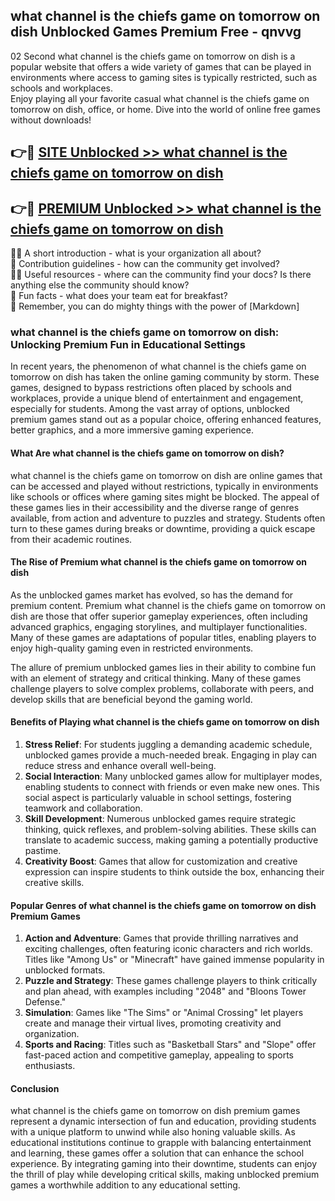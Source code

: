 ## what channel is the chiefs game on tomorrow on dish Unblocked Games Premium Free - qnvvg

02 Second what channel is the chiefs game on tomorrow on dish is a popular website that offers a wide variety of games that can be played in environments where access to gaming sites is typically restricted, such as schools and workplaces.  
Enjoy playing all your favorite casual what channel is the chiefs game on tomorrow on dish, office, or home. Dive into the world of online free games without downloads!

## 👉🔴 [SITE Unblocked >> what channel is the chiefs game on tomorrow on dish](http://freeplayer.one?title=what_channel_is_the_chiefs_game_on_tomorrow_on_dish&ref=13D)

## 👉🔴 [PREMIUM Unblocked >> what channel is the chiefs game on tomorrow on dish](http://freeplayer.one?title=what_channel_is_the_chiefs_game_on_tomorrow_on_dish&ref=13D)

🙋‍♀️ A short introduction - what is your organization all about?  
🌈 Contribution guidelines - how can the community get involved?  
👩‍💻 Useful resources - where can the community find your docs? Is there anything else the community should know?  
🍿 Fun facts - what does your team eat for breakfast?  
🧙 Remember, you can do mighty things with the power of [Markdown]

### what channel is the chiefs game on tomorrow on dish: Unlocking Premium Fun in Educational Settings

In recent years, the phenomenon of what channel is the chiefs game on tomorrow on dish has taken the online gaming community by storm. These games, designed to bypass restrictions often placed by schools and workplaces, provide a unique blend of entertainment and engagement, especially for students. Among the vast array of options, unblocked premium games stand out as a popular choice, offering enhanced features, better graphics, and a more immersive gaming experience.

#### What Are what channel is the chiefs game on tomorrow on dish?

what channel is the chiefs game on tomorrow on dish are online games that can be accessed and played without restrictions, typically in environments like schools or offices where gaming sites might be blocked. The appeal of these games lies in their accessibility and the diverse range of genres available, from action and adventure to puzzles and strategy. Students often turn to these games during breaks or downtime, providing a quick escape from their academic routines.

#### The Rise of Premium what channel is the chiefs game on tomorrow on dish

As the unblocked games market has evolved, so has the demand for premium content. Premium what channel is the chiefs game on tomorrow on dish are those that offer superior gameplay experiences, often including advanced graphics, engaging storylines, and multiplayer functionalities. Many of these games are adaptations of popular titles, enabling players to enjoy high-quality gaming even in restricted environments.

The allure of premium unblocked games lies in their ability to combine fun with an element of strategy and critical thinking. Many of these games challenge players to solve complex problems, collaborate with peers, and develop skills that are beneficial beyond the gaming world.

#### Benefits of Playing what channel is the chiefs game on tomorrow on dish

1.  **Stress Relief**: For students juggling a demanding academic schedule, unblocked games provide a much-needed break. Engaging in play can reduce stress and enhance overall well-being.
2.  **Social Interaction**: Many unblocked games allow for multiplayer modes, enabling students to connect with friends or even make new ones. This social aspect is particularly valuable in school settings, fostering teamwork and collaboration.
3.  **Skill Development**: Numerous unblocked games require strategic thinking, quick reflexes, and problem-solving abilities. These skills can translate to academic success, making gaming a potentially productive pastime.
4.  **Creativity Boost**: Games that allow for customization and creative expression can inspire students to think outside the box, enhancing their creative skills.

#### Popular Genres of what channel is the chiefs game on tomorrow on dish Premium Games

1.  **Action and Adventure**: Games that provide thrilling narratives and exciting challenges, often featuring iconic characters and rich worlds. Titles like "Among Us" or "Minecraft" have gained immense popularity in unblocked formats.
2.  **Puzzle and Strategy**: These games challenge players to think critically and plan ahead, with examples including "2048" and "Bloons Tower Defense."
3.  **Simulation**: Games like "The Sims" or "Animal Crossing" let players create and manage their virtual lives, promoting creativity and organization.
4.  **Sports and Racing**: Titles such as "Basketball Stars" and "Slope" offer fast-paced action and competitive gameplay, appealing to sports enthusiasts.

#### Conclusion

what channel is the chiefs game on tomorrow on dish premium games represent a dynamic intersection of fun and education, providing students with a unique platform to unwind while also honing valuable skills. As educational institutions continue to grapple with balancing entertainment and learning, these games offer a solution that can enhance the school experience. By integrating gaming into their downtime, students can enjoy the thrill of play while developing critical skills, making unblocked premium games a worthwhile addition to any educational setting.